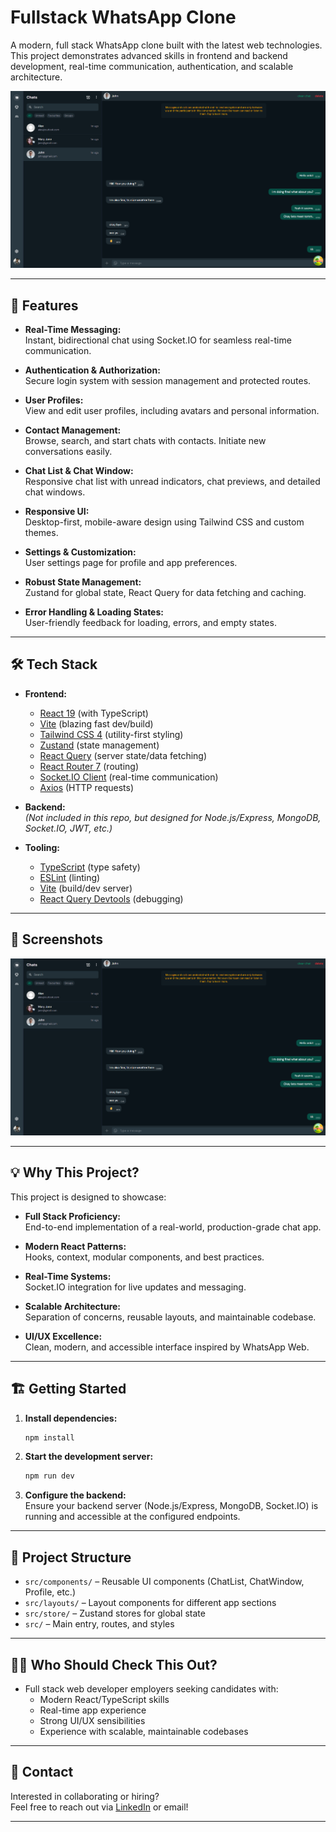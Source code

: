 # Fullstack WhatsApp Clone

A modern, full stack WhatsApp clone built with the latest web technologies. This project demonstrates advanced skills in frontend and backend development, real-time communication, authentication, and scalable architecture.

![Chat UI Screenshot](image.png)

---

## 🚀 Features

- **Real-Time Messaging:**  
  Instant, bidirectional chat using Socket.IO for seamless real-time communication.

- **Authentication & Authorization:**  
  Secure login system with session management and protected routes.

- **User Profiles:**  
  View and edit user profiles, including avatars and personal information.

- **Contact Management:**  
  Browse, search, and start chats with contacts. Initiate new conversations easily.

- **Chat List & Chat Window:**  
  Responsive chat list with unread indicators, chat previews, and detailed chat windows.

- **Responsive UI:**  
  Desktop-first, mobile-aware design using Tailwind CSS and custom themes.

- **Settings & Customization:**  
  User settings page for profile and app preferences.

- **Robust State Management:**  
  Zustand for global state, React Query for data fetching and caching.

- **Error Handling & Loading States:**  
  User-friendly feedback for loading, errors, and empty states.

---

## 🛠️ Tech Stack

- **Frontend:**
  - [React 19](https://react.dev/) (with TypeScript)
  - [Vite](https://vitejs.dev/) (blazing fast dev/build)
  - [Tailwind CSS 4](https://tailwindcss.com/) (utility-first styling)
  - [Zustand](https://zustand-demo.pmnd.rs/) (state management)
  - [React Query](https://tanstack.com/query/latest) (server state/data fetching)
  - [React Router 7](https://reactrouter.com/) (routing)
  - [Socket.IO Client](https://socket.io/) (real-time communication)
  - [Axios](https://axios-http.com/) (HTTP requests)

- **Backend:**  
  *(Not included in this repo, but designed for Node.js/Express, MongoDB, Socket.IO, JWT, etc.)*

- **Tooling:**
  - [TypeScript](https://www.typescriptlang.org/) (type safety)
  - [ESLint](https://eslint.org/) (linting)
  - [Vite](https://vitejs.dev/) (build/dev server)
  - [React Query Devtools](https://tanstack.com/query/latest/docs/devtools) (debugging)

---

## 📸 Screenshots

<!-- Add more screenshots as needed -->
![Chat List](image.png)

---

## 💡 Why This Project?

This project is designed to showcase:

- **Full Stack Proficiency:**  
  End-to-end implementation of a real-world, production-grade chat app.

- **Modern React Patterns:**  
  Hooks, context, modular components, and best practices.

- **Real-Time Systems:**  
  Socket.IO integration for live updates and messaging.

- **Scalable Architecture:**  
  Separation of concerns, reusable layouts, and maintainable codebase.

- **UI/UX Excellence:**  
  Clean, modern, and accessible interface inspired by WhatsApp Web.

---

## 🏗️ Getting Started

1. **Install dependencies:**
   ```bash
   npm install
   ```

2. **Start the development server:**
   ```bash
   npm run dev
   ```

3. **Configure the backend:**  
   Ensure your backend server (Node.js/Express, MongoDB, Socket.IO) is running and accessible at the configured endpoints.

---

## 📂 Project Structure

- `src/components/` – Reusable UI components (ChatList, ChatWindow, Profile, etc.)
- `src/layouts/` – Layout components for different app sections
- `src/store/` – Zustand stores for global state
- `src/` – Main entry, routes, and styles

---

## 🙋‍♂️ Who Should Check This Out?

- Full stack web developer employers seeking candidates with:
  - Modern React/TypeScript skills
  - Real-time app experience
  - Strong UI/UX sensibilities
  - Experience with scalable, maintainable codebases

---

## 📧 Contact

Interested in collaborating or hiring?  
Feel free to reach out via [LinkedIn](#) or email!

---